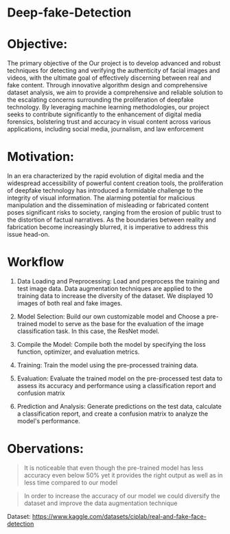 # Deep-fake-Detection

# Objective:

The primary objective of the Our project is to develop advanced and robust techniques for detecting and verifying the authenticity of facial images and videos, with the ultimate goal of effectively discerning between real and fake content. Through innovative algorithm design and comprehensive dataset analysis, we aim to provide a comprehensive and reliable solution to the escalating concerns surrounding the proliferation of deepfake technology. By leveraging machine learning methodologies, our project seeks to contribute significantly to the enhancement of digital media forensics, bolstering trust and accuracy in visual content across various applications, including social media, journalism, and law enforcement

# Motivation:

In an era characterized by the rapid evolution of digital media and the widespread accessibility of powerful content creation tools, the proliferation of deepfake technology has introduced a formidable challenge to the integrity of visual information. The alarming potential for malicious manipulation and the dissemination of misleading or fabricated content poses significant risks to society, ranging from the erosion of public trust to the distortion of factual narratives. As the boundaries between reality and fabrication become increasingly blurred, it is imperative to address this issue head-on.

# Workflow

1. Data Loading and Preprocessing: Load and preprocess the training and test image data. Data augmentation techniques are applied to the training data to increase the diversity of the dataset. We displayed 10 images of both real and fake images.

2. Model Selection: Build our own customizable model and Choose a pre-trained model to serve as the base for the evaluation of the image classification task. In this case, the ResNet model.

3. Compile the Model: Compile both the model by specifying the loss function, optimizer, and evaluation metrics.

5. Training: Train the model using the pre-processed training data.

6. Evaluation: Evaluate the trained model on the pre-processed test data to assess its accuracy and performance using a classification report and confusion matrix

7. Prediction and Analysis: Generate predictions on the test data, calculate a classification report, and create a confusion matrix to analyze the model's performance.


# Obervations:

> It is noticeable that even though the pre-trained model has less accuracy even below 50% yet it provides the right output as well as in less time compared to our model

> In order to increase the accuracy of our model we could diversify the dataset and improve the data augmentation technique


Dataset: https://www.kaggle.com/datasets/ciplab/real-and-fake-face-detection 

